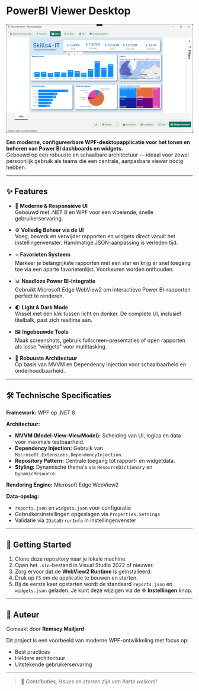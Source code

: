 # PowerBI Viewer Desktop

![Power BI Viewer Screenshot](PowerBIViewer.App/Assets/screenshot.png)


**Een moderne, configureerbare WPF-desktopapplicatie voor het tonen en beheren van Power BI dashboards en widgets.**  
Gebouwd op een robuuste en schaalbare architectuur — ideaal voor zowel persoonlijk gebruik als teams die een centrale, aanpasbare viewer nodig hebben.

---

## ✨ Features
- 🚀 **Moderne & Responsieve UI**  
  Gebouwd met .NET 8 en WPF voor een vloeiende, snelle gebruikerservaring.
- ⚙️ **Volledig Beheer via de UI**  
  Voeg, bewerk en verwijder rapporten en widgets direct vanuit het instellingenvenster. Handmatige JSON-aanpassing is verleden tijd.
- ⭐ **Favorieten Systeem**  
  Markeer je belangrijkste rapporten met een ster en krijg er snel toegang toe via een aparte favorietenlijst. Voorkeuren worden onthouden.
- 📊 **Naadloze Power BI-integratie**  
  Gebruikt Microsoft Edge WebView2 om interactieve Power BI-rapporten perfect te renderen.
- 🌓 **Light & Dark Mode**  
  Wissel met één klik tussen licht en donker. De complete UI, inclusief titelbalk, past zich realtime aan.
- 🖼️ **Ingebouwde Tools**  
  Maak screenshots, gebruik fullscreen-presentaties of open rapporten als losse "widgets" voor multitasking.

- 🧱 **Robuuste Architectuur**  
  Op basis van MVVM en Dependency Injection voor schaalbaarheid en onderhoudbaarheid.

---

## 🛠️ Technische Specificaties

**Framework:** WPF op .NET 8

**Architectuur:**

- **MVVM (Model-View-ViewModel):** Scheiding van UI, logica en data voor maximale testbaarheid.
- **Dependency Injection:** Gebruik van `Microsoft.Extensions.DependencyInjection`.
- **Repository Pattern:** Centrale toegang tot rapport- en widgetdata.
- **Styling:** Dynamische thema's via `ResourceDictionary` en `DynamicResource`.

**Rendering Engine:** Microsoft Edge WebView2

**Data-opslag:**

- `reports.json` en `widgets.json` voor configuratie
- Gebruikersinstellingen opgeslagen via `Properties.Settings`
- Validatie via `IDataErrorInfo` in instellingenvenster

---

## 🏁 Getting Started

1. Clone deze repository naar je lokale machine.
2. Open het `.sln`-bestand in Visual Studio 2022 of nieuwer.
3. Zorg ervoor dat de **WebView2 Runtime** is geïnstalleerd.
4. Druk op `F5` om de applicatie te bouwen en starten.
5. Bij de eerste keer opstarten wordt de standaard `reports.json` en `widgets.json` geladen. Je kunt deze wijzigen via de ⚙️ **Instellingen** knop.

---

## 👤 Auteur

Gemaakt door **Remsey Mailjard**

Dit project is een voorbeeld van moderne WPF-ontwikkeling met focus op:
- Best practices
- Heldere architectuur
- Uitstekende gebruikerservaring

---

> 📣 *Contributies, issues en sterren zijn van harte welkom!*

